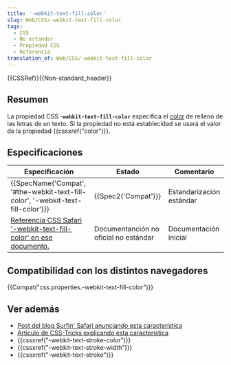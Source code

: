 ```yaml
---
title: '-webkit-text-fill-color'
slug: Web/CSS/-webkit-text-fill-color
tags:
  - CSS
  - No estandar
  - Propiedad CSS
  - Referencia
translation_of: Web/CSS/-webkit-text-fill-color
---
```


{{CSSRef}}{{Non-standard_header}}

## Resumen

La propiedad CSS -**`webkit-text-fill-color`** especifica el [color](/es/docs/Web/CSS/color_value) de relleno de las letras de un texto. Si la propiedad no está establecidad se usará el valor de la propiedad {{cssxref("color")}}.

## Especificaciones

| Especificación                                                                                                                                                                                                                                                    | Estado                                | Comentario               |
| ----------------------------------------------------------------------------------------------------------------------------------------------------------------------------------------------------------------------------------------------------------------- | ------------------------------------- | ------------------------ |
| {{SpecName('Compat', '#the-webkit-text-fill-color', '-webkit-text-fill-color')}}                                                                                                                                                      | {{Spec2('Compat')}}              | Estandarización estándar |
| [Referencia CSS Safari '-webkit-text-fill-color' en ese documento.](https://developer.apple.com/library/safari/documentation/AppleApplications/Reference/SafariCSSRef/Articles/StandardCSSProperties.html#//apple_ref/doc/uid/TP30001266--webkit-text-fill-color) | Documentanción no oficial no estándar | Documentación inicial    |

## Compatibilidad con los distintos navegadores

{{Compat("css.properties.-webkit-text-fill-color")}}

## Ver además

- [Post del blog Surfin' Safari anunciando esta característica](https://www.webkit.org/blog/85/introducing-text-stroke/)
- [Artículo de CSS-Tricks explicando esta característica](https://css-tricks.com/adding-stroke-to-web-text/)
- {{cssxref("-webkit-text-stroke-color")}}
- {{cssxref("-webkit-text-stroke-width")}}
- {{cssxref("-webkit-text-stroke")}}
